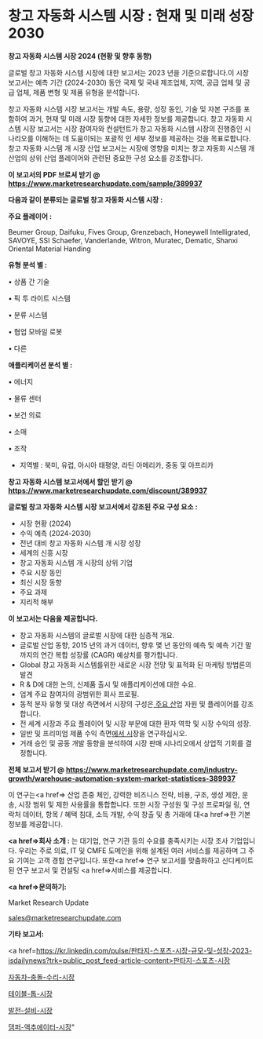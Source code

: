 # 창고 자동화 시스템 시장 : 현재 및 미래 성장 2030

<strong>창고 자동화 시스템 시장 2024 (현황 및 향후 동향)</strong>

글로벌 창고 자동화 시스템 시장에 대한 보고서는 2023 년을 기준으로합니다.이 시장 보고서는 예측 기간 (2024-2030) 동안 국제 및 국내 제조업체, 지역, 공급 업체 및 공급 업체, 제품 변형 및 제품 유형을 분석합니다.

창고 자동화 시스템 시장 보고서는 개발 속도, 용량, 성장 동인, 기술 및 자본 구조를 포함하여 과거, 현재 및 미래 시장 동향에 대한 자세한 정보를 제공합니다. 창고 자동화 시스템 시장 보고서는 시장 참여자와 컨설턴트가 창고 자동화 시스템 시장의 진행중인 시나리오를 이해하는 데 도움이되는 포괄적 인 세부 정보를 제공하는 것을 목표로합니다. 창고 자동화 시스템 개 시장 산업 보고서는 시장에 영향을 미치는 창고 자동화 시스템 개 산업의 상위 산업 플레이어와 관련된 중요한 구성 요소를 강조합니다.



<strong>이 보고서의 PDF 브로셔 받기 @ <a href=https://www.marketresearchupdate.com/sample/389937>https://www.marketresearchupdate.com/sample/389937</a></strong>



<strong>다음과 같이 분류되는 글로벌 창고 자동화 시스템 시장 :</strong>



<strong>주요 플레이어 :</strong>

Beumer Group, Daifuku, Fives Group, Grenzebach, Honeywell Intelligrated, SAVOYE, SSI Schaefer, Vanderlande, Witron, Muratec, Dematic, Shanxi Oriental Material Handing



<strong>유형 분석 별 :</strong>

• 상품 간 기술

• 픽 투 라이트 시스템

• 분류 시스템

• 협업 모바일 로봇

• 다른



<strong>애플리케이션 분석 별 :</strong>

• 에너지

• 물류 센터

• 보건 의료

• 소매

• 조작

<ul>
  <li>지역별 : 북미, 유럽, 아시아 태평양, 라틴 아메리카, 중동 및 아프리카</li>
</ul>


<strong>창고 자동화 시스템 보고서에서 할인 받기 @ <a href=https://www.marketresearchupdate.com/discount/389937>https://www.marketresearchupdate.com/discount/389937</a></strong>



<strong>글로벌 창고 자동화 시스템 시장 보고서에서 강조된 주요 구성 요소 :</strong>
<ul>
  <li>시장 현황 (2024)</li>
  <li>수익 예측 (2024-2030)</li>
  <li>전년 대비 창고 자동화 시스템 개 시장 성장</li>
  <li>세계의 신흥 시장</li>
  <li>창고 자동화 시스템 개 시장의 상위 기업</li>
  <li>주요 시장 동인</li>
  <li>최신 시장 동향</li>
  <li>주요 과제</li>
  <li>지리적 해부</li>
</ul>


<strong>이 보고서는 다음을 제공합니다.</strong>
<ul>
  <li>창고 자동화 시스템의 글로벌 시장에 대한 심층적 개요.</li>
  <li>글로벌 산업 동향, 2015 년의 과거 데이터, 향후 몇 년 동안의 예측 및 예측 기간 말까지의 연간 복합 성장률 (CAGR) 예상치를 평가합니다.</li>
  <li>Global 창고 자동화 시스템를위한 새로운 시장 전망 및 표적화 된 마케팅 방법론의 발견</li>
  <li>R &amp; D에 대한 논의, 신제품 출시 및 애플리케이션에 대한 수요.</li>
  <li>업계 주요 참여자의 광범위한 회사 프로필.</li>
  <li>동적 분자 유형 및 대상 측면에서 시장의 구성은<a href=> 주요 산</a>업 자원 및 플레이어를 강조합니다.</li>
  <li>전 세계 시장과 주요 플레이어 및 시장 부문에 대한 환자 역학 및 시장 수익의 성장.</li>
  <li>일반 및 프리미엄 제품 수익 측면<a href=>에서 시</a>장을 연구하십시오.</li>
  <li>거래 승인 및 공동 개발 동향을 분석하여 시장 판매 시나리오에서 상업적 기회를 결정합니다.</li>
</ul>



<strong>전체 보고서 받기 @ <a href=https://www.marketresearchupdate.com/industry-growth/warehouse-automation-system-market-statistices-389937>https://www.marketresearchupdate.com/industry-growth/warehouse-automation-system-market-statistices-389937</a></strong>

이 연구는<a href=> 산업 존중</a> 체인, 강력한 비즈니스 전략, 비용, 구조, 생성 제한, 운송, 시장 범위 및 제한 사용률을 통합합니다. 또한 시장 구성원 및 구성 프로파일 링, 연락처 데이터, 항목 / 혜택 침대, 소득 개발, 수익 창출 및 총 거래에 대<a href=>한 기본 </a>정보를 제공합니다.



<strong><a href=>회사 소</a>개 :</strong>
는 대기업, 연구 기관 등의 수요를 충족시키는 시장 조사 기업입니다. 우리는 주로 의료, IT 및 CMFE 도메인을 위해 설계된 여러 서비스를 제공하며 그 주요 기여는 고객 경험 연구입니다. 또한<a href=> 연구 보</a>고서를 맞춤화하고 신디케이트 된 연구 보고서 및 컨설팅 <a href=>서비스</a>를 제공합니다.



<strong><a href=>문의하기:</a></strong>

Market Research Update

sales@marketresearchupdate.com



<strong>기타 보고서:</strong>

<a href=https://kr.linkedin.com/pulse/판타지-스포츠-시장-규모-및-성장-2023-isdailynews?trk=public_post_feed-article-content>판타지-스포츠-시장</a>

<a href=https://www.linkedin.com/pulse/자동차-충돌-수리-시장-세분화-연구-및-목표-고객2029년-survey-spotlight-pro-24-analysis-adarf/>자동차-충돌-수리-시장</a>

<a href=https://www.linkedin.com/pulse/테이블-톱-시장-동향-및-성장-전망-trend-tracking-tips-360-analysis-4rsyf/>테이블-톱-시장</a>

<a href=https://www.linkedin.com/pulse/발전-설비-시장-동향-및-성장-전망-analytics-avenue-adventures-24-ana-uxd5f/>발전-설비-시장</a>

<a href=https://www.linkedin.com/pulse/댐퍼-액추에이터-시장-동향-및-성장-전망-consumer-connection-chronicles-24--geymc/>댐퍼-액추에이터-시장</a>"
